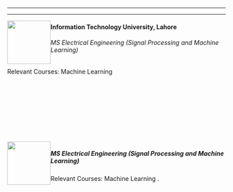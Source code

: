 ﻿---

---

<style>
img {
    float:left;
}
h5 {
    float:center;
}
h7 {
    float:center;
}
</style>
<body>
<img  src="http://aghaaliraza.com/itu-short.png" width=100>
<h4>Information Technology University, Lahore</h4>
<h6> MS Electrical Engineering (Signal Processing and Machine Learning)</h6>
<h7>Relevant Courses: Machine Learning</h7>
<br>
<br>

<br>
<br>
<br>
<br>
<br>
<br>
<br>
<br>

<img  src="http://aghaaliraza.com/itu-short.png" width=100>
<h5> MS Electrical Engineering (Signal Processing and Machine Learning)</h5>
<h7>Relevant Courses: Machine Learning</h7>
.

</body>

